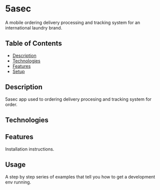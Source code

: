 # 5asec
A mobile ordering delivery processing and tracking system for an international laundry brand.

## Table of Contents

- [Description](#Description)
- [Technologies](#Technologies)
- [Features](#Features)
- [Setup](#Setup)

## Description
5asec app used to ordering delivery procesing and tracking system for order.

## Technologies


## Features
Installation instructions.

## Usage
A step by step series of examples that tell you how to get a development env running.
